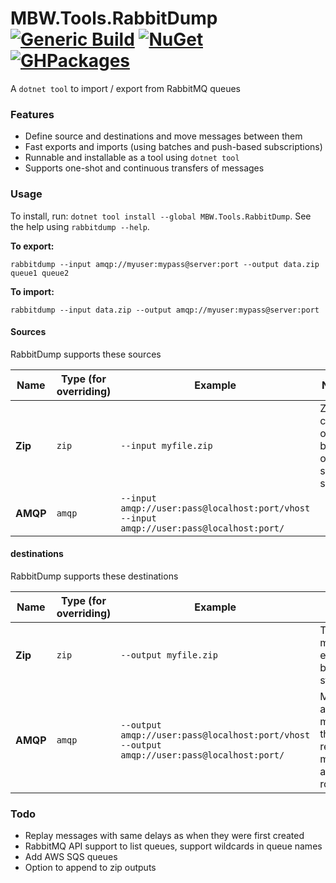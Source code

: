 # MBW.Tools.RabbitDump [![Generic Build](https://github.com/LordMike/MBW.Tools.RabbitDump/actions/workflows/dotnet.yml/badge.svg)](https://github.com/LordMike/MBW.Tools.RabbitDump/actions/workflows/dotnet.yml) [![NuGet](https://img.shields.io/nuget/v/MBW.Tools.RabbitDump.svg)](https://www.nuget.org/packages/MBW.Tools.RabbitDump) [![GHPackages](https://img.shields.io/badge/package-alpha-green)](https://github.com/LordMike/MBW.Tools.RabbitDump/packages/703170)

A `dotnet tool` to import / export from RabbitMQ queues

### Features

* Define source and destinations and move messages between them
* Fast exports and imports (using batches and push-based subscriptions)
* Runnable and installable as a tool using `dotnet tool`
* Supports one-shot and continuous transfers of messages

### Usage

To install, run: `dotnet tool install --global MBW.Tools.RabbitDump`. See the help using `rabbitdump --help`.

**To export:**
```
rabbitdump --input amqp://myuser:mypass@server:port --output data.zip queue1 queue2
```

**To import:**
```
rabbitdump --input data.zip --output amqp://myuser:mypass@server:port
```

#### Sources

RabbitDump supports these sources

| Name | Type (for overriding) | Example | Notes |
|----|----|----|----|
| **Zip**  | `zip` | `--input myfile.zip` | Zips can only be a one-shot source |
| **AMQP** | `amqp` | `--input amqp://user:pass@localhost:port/vhost`<br/>`--input amqp://user:pass@localhost:port/` | |

#### destinations

RabbitDump supports these destinations

| Name | Type (for overriding) | Example | Notes |
|----|----|----|----|
| **Zip**  | `zip` | `--output myfile.zip` | The zip must not exist before starting |
| **AMQP** | `amqp` | `--output amqp://user:pass@localhost:port/vhost`<br/>`--output amqp://user:pass@localhost:port/` | Messages are mandatory, the receiver must be able to route them |

### Todo

* Replay messages with same delays as when they were first created
* RabbitMQ API support to list queues, support wildcards in queue names
* Add AWS SQS queues
* Option to append to zip outputs
